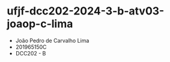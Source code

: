 # ufjf-dcc202-2024-3-b-atv03-joaop-c-lima

<ul>
    <li>João Pedro de Carvalho Lima
    <li>201965150C
    <li>DCC202 - B